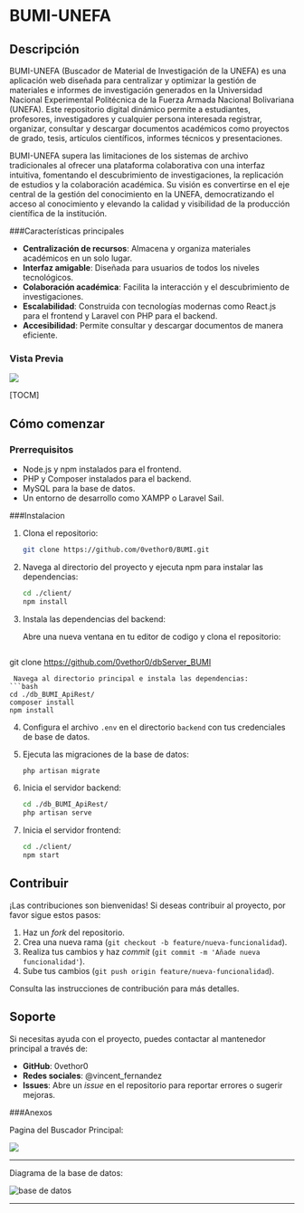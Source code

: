 # BUMI-UNEFA

## Descripción

BUMI-UNEFA (Buscador de Material de Investigación de la UNEFA) es una aplicación web diseñada para centralizar y optimizar la gestión de materiales e informes de investigación generados en la Universidad Nacional Experimental Politécnica de la Fuerza Armada Nacional Bolivariana (UNEFA). Este repositorio digital dinámico permite a estudiantes, profesores, investigadores y cualquier persona interesada registrar, organizar, consultar y descargar documentos académicos como proyectos de grado, tesis, artículos científicos, informes técnicos y presentaciones.

BUMI-UNEFA supera las limitaciones de los sistemas de archivo tradicionales al ofrecer una plataforma colaborativa con una interfaz intuitiva, fomentando el descubrimiento de investigaciones, la replicación de estudios y la colaboración académica. Su visión es convertirse en el eje central de la gestión del conocimiento en la UNEFA, democratizando el acceso al conocimiento y elevando la calidad y visibilidad de la producción científica de la institución.

###Características principales

- **Centralización de recursos**: Almacena y organiza materiales académicos en un solo lugar.
- **Interfaz amigable**: Diseñada para usuarios de todos los niveles tecnológicos.
- **Colaboración académica**: Facilita la interacción y el descubrimiento de investigaciones.
- **Escalabilidad**: Construida con tecnologías modernas como React.js para el frontend y Laravel con PHP para el backend.
- **Accesibilidad**: Permite consultar y descargar documentos de manera eficiente.


### Vista Previa

![](https://i.ibb.co/rG5g3T03/vista-previa.webp)

[TOCM]

## Cómo comenzar

### Prerrequisitos

- Node.js y npm instalados para el frontend.
- PHP y Composer instalados para el backend.
- MySQL para la base de datos.
- Un entorno de desarrollo como XAMPP o Laravel Sail.

###Instalacion

1. Clona el repositorio:

   ```bash
   git clone https://github.com/0vethor0/BUMI.git
   ```

2. Navega al directorio del proyecto y ejecuta npm para instalar las dependencias:

   ```bash
   cd ./client/
   npm install
   ```

3. Instala las dependencias del backend:

	Abre una nueva ventana en tu editor de codigo y clona el repositorio:
   ```bash
  git clone https://github.com/0vethor0/dbServer_BUMI
   ```
	Navega al directorio principal e instala las dependencias:
   ```bash
  cd ./db_BUMI_ApiRest/
  composer install
  npm install
   ```
4. Configura el archivo `.env` en el directorio `backend` con tus credenciales de base de datos.

5. Ejecuta las migraciones de la base de datos:

   ```bash
   php artisan migrate
   ```

6. Inicia el servidor backend:

   ```bash
   cd ./db_BUMI_ApiRest/
   php artisan serve
   ```

7. Inicia el servidor frontend:

   ```bash
   cd ./client/
   npm start
   ```

## Contribuir

¡Las contribuciones son bienvenidas! Si deseas contribuir al proyecto, por favor sigue estos pasos:

1. Haz un *fork* del repositorio.
2. Crea una nueva rama (`git checkout -b feature/nueva-funcionalidad`).
3. Realiza tus cambios y haz *commit* (`git commit -m 'Añade nueva funcionalidad'`).
4. Sube tus cambios (`git push origin feature/nueva-funcionalidad`).

Consulta las instrucciones de contribución para más detalles.

## Soporte

Si necesitas ayuda con el proyecto, puedes contactar al mantenedor principal a través de:

- **GitHub**: 0vethor0
- **Redes sociales**: @vincent_fernandez
- **Issues**: Abre un *issue* en el repositorio para reportar errores o sugerir mejoras.

###Anexos

Pagina del Buscador Principal:

![](https://i.ibb.co/BKPMzSTC/Pagina-Principal.webp)

---

Diagrama de la base de datos:

![base de datos](https://i.ibb.co/1tWFvQDx/diagrama-db.png)

----
